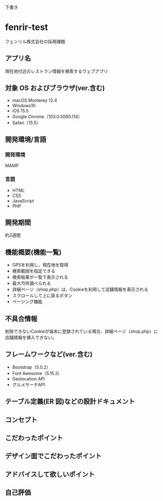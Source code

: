 下書き

# fenrir-test
フェンリル株式会社の採用課題

## アプリ名
現在地付近のレストラン情報を検索するウェブアプリ

## 対象 OS およびブラウザ(ver.含む)
- macOS Monterey 12.4
- Windows10
- iOS 15.5
- Google Chrome（103.0.5060.114）
- Safari（15.5）

## 開発環境/言語
### 開発環境
MAMP

### 言語
- HTML
- CSS
- JavaScript
- PHP

## 開発期間
約2週間

## 機能概要(機能一覧)
- GPSを利用し、現在地を取得
- 検索範囲を指定できる
- 検索結果が一覧で表示される
- 最大15件調べられる
- 詳細ページ（shop.php）は、Cookieを利用して店舗情報を表示される
- スクロールして上に戻るボタン
- ページング機能

## 不具合情報
削除できないCookieが端末に登録されている場合、詳細ページ（shop.php）に店舗情報を挿入できない。

## フレームワークなど(ver.含む)
- Bootstrap（5.0.2）
- Font Awesome（5.15.3）
- Geolocation API
- グルメサーチAPI

## テーブル定義(ER 図)などの設計ドキュメント

## コンセプト

## こだわったポイント

## デザイン面でこだわったポイント

## アドバイスして欲しいポイント

## 自己評価
